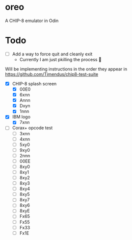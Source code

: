 # oreo
A CHIP-8 emulator in Odin

# Todo
- [ ] Add a way to force quit and cleanly exit
    - Currently I am just pkilling the process :facepalm:

Will be implementing instructions in the order they appear in https://github.com/Timendus/chip8-test-suite
- [x] CHIP-8 splash screen
  - [x] 00E0
  - [x] 6xnn
  - [x] Annn
  - [x] Dxyn
  - [x] 1nnn
- [x] IBM logo
  - [x] 7xnn
- [ ] Corax+ opcode test
  - [ ] 3xnn
  - [ ] 4xnn
  - [ ] 5xy0
  - [ ] 9xy0
  - [ ] 2nnn
  - [ ] 00EE
  - [ ] 8xy0
  - [ ] 8xy1
  - [ ] 8xy2
  - [ ] 8xy3
  - [ ] 8xy4
  - [ ] 8xy5
  - [ ] 8xy7
  - [ ] 8xy6
  - [ ] 8xyE
  - [ ] Fx65
  - [ ] Fx55
  - [ ] Fx33
  - [ ] Fx1E
